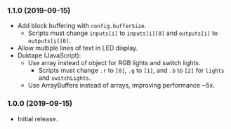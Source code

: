 
### 1.1.0 (2019-09-15)
- Add block buffering with `config.bufferSize`.
	- Scripts must change `inputs[i]` to `inputs[i][0]` and `outputs[i]` to `outputs[i][0]`.
- Allow multiple lines of text in LED display.
- Duktape (JavaScript):
	- Use array instead of object for RGB lights and switch lights.
		- Scripts must change `.r` to `[0]`, `.g` to `[1]`, and `.b` to `[2]` for `lights` and `switchLights`.
	- Use ArrayBuffers instead of arrays, improving performance \~5x.

### 1.0.0 (2019-09-15)
- Initial release.